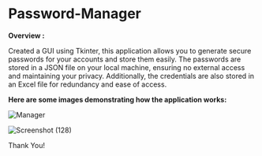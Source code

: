 # Password-Manager

**Overview :**

Created a GUI using Tkinter, this application allows you to generate secure passwords for your accounts and store them easily. The passwords are stored in a JSON file on your local machine, ensuring no external access and maintaining your privacy. Additionally, the credentials are also stored in an Excel file for redundancy and ease of access.

**Here are some images demonstrating how the application works:**

![Manager](https://github.com/HIMANSHIWANJARI/Password-Manager/assets/126982834/ffeefb05-ca2e-4303-bfc3-38f35614a605)


![Screenshot (128)](https://github.com/HIMANSHIWANJARI/Password-Manager/assets/126982834/d3d55f05-b46a-48b1-bd11-e72446e14d08)


Thank You!
